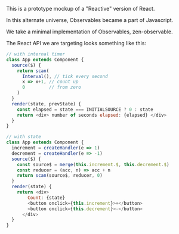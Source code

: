 This is a prototype mockup of a "Reactive" version of React.

In this alternate universe, Observables became a part of Javascript.

We take a minimal implementation of Observables, zen-observable.

The React API we are targeting looks something like this:

```js
// with internal timer
class App extends Component {
  source($) {
    return scan(
      Interval(), // tick every second
      x => x+1, // count up
      0         // from zero
    )
  }
  render(state, prevState) {
    const elapsed = state === INITIALSOURCE ? 0 : state
    return <div> number of seconds elapsed: {elapsed} </div>
  }
}

// with state
class App extends Component {
  increment = createHandler(e => 1)
  decrement = createHandler(e => -1)
  source($) {
    const source$ = merge(this.increment.$, this.decrement.$)
    const reducer = (acc, n) => acc + n
    return scan(source$, reducer, 0)
  }
  render(state) {
    return <div>
        Count: {state}
        <button onclick={this.increment}>+</button>
        <button onclick={this.decrement}>-</button>
      </div>
  }
}

```